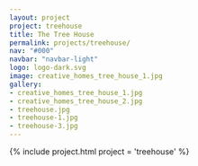 ```yaml
---
layout: project
project: treehouse
title: The Tree House
permalink: projects/treehouse/
nav: "#000"
navbar: "navbar-light"
logo: logo-dark.svg
image: creative_homes_tree_house_1.jpg
gallery:
- creative_homes_tree_house_1.jpg
- creative_homes_tree_house_2.jpg
- treehouse.jpg
- treehouse-1.jpg
- treehouse-3.jpg
---
```


{% include project.html project = 'treehouse' %}

